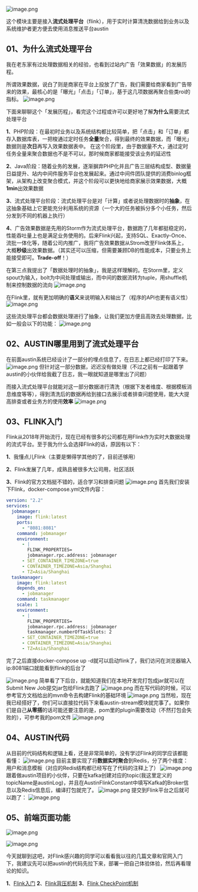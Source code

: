 
![image.png](https://cdn.nlark.com/yuque/0/2022/png/1285871/1649741914451-de5093fc-3298-4588-bf26-c60f0f5611d7.png#averageHue=%23faf8f5&clientId=ucf165e91-7f3c-4&from=paste&height=829&id=u9b267ac4&originHeight=1658&originWidth=3004&originalType=binary&ratio=1&rotation=0&showTitle=false&size=641706&status=done&style=none&taskId=uf84fe193-5a73-4c6d-bd01-bb25d19e51f&title=&width=1502)

这个模块主要是接入**流式处理平台**（flink），用于实时计算清洗数据给到业务以及系统维护者更方便去使用消息推送平台austin
## 01、为什么流式处理平台

我在老东家有过处理数据相关的经验，也看到过站内广告「效果数据」的发展历程。

所谓效果数据，说白了则是商家在平台上投放了广告，我们需要给商家看到广告带来的效果，最核心的是「曝光」「点击」「订单」，基于这几项数据再聚合些类roi的指标。
![image.png](https://cdn.nlark.com/yuque/0/2022/png/1285871/1649741869929-ed6d2652-228f-4dfa-bbd0-90b2a5beeb91.png#averageHue=%23f5f5f5&clientId=ucf165e91-7f3c-4&from=paste&id=uac40becb&originHeight=448&originWidth=1172&originalType=url&ratio=1&rotation=0&showTitle=false&size=89040&status=done&style=none&taskId=ud33e72f1-bd75-4029-9aa3-72c46b48580&title=)

下面来聊聊这个「发展历程」，看完这个过程或许可以更好地了解**为什么**需要流式处理平台

**1**、PHP阶段：在最初时业务以及系统结构都比较简单，把「点击」和「订单」都存入数据库表，一把梭通过定时任务**全量**聚合，得到最终的效果数据，而「曝光」数据则是**次日**再写入效果数据表中。
在这个阶段里，由于数据量不大，通过定时任务全量来聚合数据也不是不可以，那时候商家都能接受该业务的延迟性

**2**、Java阶段：随着业务的发展，逐渐摒弃PHP化并且广告三层结构成型、数据量日益提升、站内中间件服务平台也发展起来。通过中间件团队提供的消费binlog框架，从架构上改变聚合模式，并这个阶段可以更快地给商家展示效果数据，大概**1min**出效果数据

**3**、流式处理平台阶段：流式处理平台是对「计算」或者说处理数据时的**抽象**，在这抽象基础上它更能充分利用系统的资源（一个大的任务被拆分多个小任务，然后分发到不同的机器上执行）

**4**、广告效果数据是先用的Storm作为流式处理平台，数据跑了几年都挺稳定的，性能吞吐量上也是满足业务使用的。后来Flink兴起，支持SQL、Exactly-Once、流批一体化等，随着公司内推广，我将广告效果数据从Strom改至Flink体系上，大概**秒级**出效果数据。（其实还可以压缩，但需要兼顾DB的性能成本，只要业务上能接受即可。**Trade-off**！）


在第三点我提出了「数据处理时的抽象」，我是这样理解的。在Storm里，定义spout为输入，bolt为中间处理或输出，而中间的数据流转为tuple，用shuffle机制来控制数据的流向
![image.png](https://cdn.nlark.com/yuque/0/2022/png/1285871/1649741870020-8cc67ff9-b070-4773-8e07-f700819bff27.png#averageHue=%23f9f9f9&clientId=ucf165e91-7f3c-4&from=paste&id=udcb4321f&originHeight=816&originWidth=1404&originalType=url&ratio=1&rotation=0&showTitle=false&size=382219&status=done&style=none&taskId=uf08625fb-5245-4a98-bd91-89513eb9d83&title=)

在Flink里，就有更加明确的**语义**来说明输入和输出了（程序的API也更有语义性）
![image.png](https://cdn.nlark.com/yuque/0/2022/png/1285871/1649741869879-3baad5fd-abe7-4792-a797-fa41ca9e1b7b.png#averageHue=%23faf9f9&clientId=ucf165e91-7f3c-4&from=paste&id=u4b8430ae&originHeight=354&originWidth=1224&originalType=url&ratio=1&rotation=0&showTitle=false&size=158149&status=done&style=none&taskId=ua97805fe-43dc-4bff-aeb0-c0c1ffa5d76&title=)

这些流处理平台都会数据处理进行了抽象，让我们更加方便且高效去处理数据，比如一般会以下的功能：
![image.png](https://cdn.nlark.com/yuque/0/2022/png/1285871/1649741869986-60ba621e-004f-4ec9-94d1-34b50224d520.png#averageHue=%23ebeaea&clientId=ucf165e91-7f3c-4&from=paste&id=u8c20f008&originHeight=558&originWidth=1476&originalType=url&ratio=1&rotation=0&showTitle=false&size=339213&status=done&style=none&taskId=uf41a3c6f-fd43-417e-b9ee-d5699b85cd0&title=)
## 02、AUSTIN哪里用到了流式处理平台

在前面austin系统已经设计了一部分的埋点信息了，在日志上都已经打印了下来。
![image.png](https://cdn.nlark.com/yuque/0/2022/png/1285871/1649742014986-7e902a6d-6ac7-4e2b-bc24-4b3772220c69.png#averageHue=%232c2c2c&clientId=ucf165e91-7f3c-4&from=paste&height=778&id=u50e51afe&originHeight=1556&originWidth=1898&originalType=binary&ratio=1&rotation=0&showTitle=false&size=302351&status=done&style=none&taskId=u6019a71c-4fa5-4146-bc45-1b04caa35ad&title=&width=949)
但针对这一部分数据，迟迟没有做处理（不过之前有一起跟着学austin的小伙伴给我截了日志，我一眼就知道是哪里出了问题）

而接入流式处理平台就能对这一部分数据进行清洗（根据下发者维度、根据模板消息维度等等），得到清洗后的数据再给到接口去展示或者排查问题使用，能大大提高排查或者业务方的使用**效率**
![image.png](https://cdn.nlark.com/yuque/0/2022/png/1285871/1649741871047-7be60dba-8343-4ecb-a4dd-84c8c631cbe9.png#averageHue=%23fbfaf8&clientId=ucf165e91-7f3c-4&from=paste&id=u47e6e239&originHeight=680&originWidth=1960&originalType=url&ratio=1&rotation=0&showTitle=false&size=321051&status=done&style=none&taskId=u51054f6f-f473-4fba-9d3e-80c2653632a&title=)
## 03、FLINK入门

Flink从2018年开始流行，现在已经有很多的公司都在用Flink作为实时大数据处理的流式平台。至于我为什么会选择Flink的话，原因有以下：

**1**、我懂点儿Flink（主要是懒得学其他的了，目前还够用）

**2**、Flink发展了几年，成熟且被很多大公司用，社区活跃

**3**、Flink的官方文档挺不错的，适合学习和排查问题
![image.png](https://cdn.nlark.com/yuque/0/2022/png/1285871/1649741871189-8368636c-5214-475e-a946-bc6ea40f25e7.png#averageHue=%23f3efe9&clientId=ucf165e91-7f3c-4&from=paste&id=ubaf561b0&originHeight=602&originWidth=1868&originalType=url&ratio=1&rotation=0&showTitle=false&size=422654&status=done&style=none&taskId=uf81d00fc-f711-46f1-aaa6-a67875fb90f&title=)
首先我们安装下Flink，docker-compose.yml文件内容：
```yaml
version: "2.2"
services:
  jobmanager:
    image: flink:latest
    ports:
      - "8081:8081"
    command: jobmanager
    environment:
      - |
        FLINK_PROPERTIES=
        jobmanager.rpc.address: jobmanager
      - SET_CONTAINER_TIMEZONE=true
      - CONTAINER_TIMEZONE=Asia/Shanghai
      - TZ=Asia/Shanghai
  taskmanager:
    image: flink:latest
    depends_on:
      - jobmanager
    command: taskmanager
    scale: 1
    environment:
      - |
        FLINK_PROPERTIES=
        jobmanager.rpc.address: jobmanager
        taskmanager.numberOfTaskSlots: 2
      - SET_CONTAINER_TIMEZONE=true
      - CONTAINER_TIMEZONE=Asia/Shanghai
      - TZ=Asia/Shanghai
```
完了之后直接docker-compose up -d就可以启动flink了，我们访问在浏览器输入ip:8081端口就能看到flink的后台了

![image.png](https://cdn.nlark.com/yuque/0/2022/png/1285871/1649741871282-58f340e7-7d9e-4388-a3a8-8354f9961859.png#averageHue=%23fafafa&clientId=ucf165e91-7f3c-4&from=paste&id=ue52bd131&originHeight=1080&originWidth=2770&originalType=url&ratio=1&rotation=0&showTitle=false&size=351850&status=done&style=none&taskId=u1f781f0d-1fbd-4329-b5c7-1f2348cb2a4&title=)
简单看了下后台，就能知道我们在本地开发完打包成jar就可以在Submit New Job提交jar包给Flink去跑了
![image.png](https://cdn.nlark.com/yuque/0/2022/png/1285871/1649741871621-4f9af016-b99c-43c8-91f9-34325bcbae9d.png#averageHue=%23f8f8f8&clientId=ucf165e91-7f3c-4&from=paste&id=uca782a69&originHeight=1030&originWidth=3562&originalType=url&ratio=1&rotation=0&showTitle=false&size=653742&status=done&style=none&taskId=u25c337e4-2e7a-4364-8f44-97d8e657cbc&title=)
而在写代码的时候，可以参考官方文档给出的mvn命令去构建Flink的基础环境
![image.png](https://cdn.nlark.com/yuque/0/2022/png/1285871/1649741872464-44df5785-0d60-4f2d-86dc-011a1b3ca1ff.png#averageHue=%23f1d3c6&clientId=ucf165e91-7f3c-4&from=paste&id=ub0a85343&originHeight=1080&originWidth=1681&originalType=url&ratio=1&rotation=0&showTitle=false&size=611653&status=done&style=none&taskId=u49d77a7e-38da-4789-a18c-454dd1f4a49&title=)
当然啦，现在我已经搭好了，你们可以直接拉代码下来看austin-stream模块就完事了。如果你们是自己**从零搭**的话可能还要注意的是，pom里的plugin需要改动（不然打包会失败的），可参考我的pom文件
![image.png](https://cdn.nlark.com/yuque/0/2022/png/1285871/1649741872763-84c1ec5f-dce3-4349-b8e4-7d29ee20fda1.png#averageHue=%233b4145&clientId=ucf165e91-7f3c-4&from=paste&id=uc28d6982&originHeight=842&originWidth=870&originalType=url&ratio=1&rotation=0&showTitle=false&size=227295&status=done&style=none&taskId=ubbe9a89d-3f52-4a67-bfdb-1bc3d4d10f8&title=)
## 04、AUSTIN代码

从目前的代码结构和逻辑上看，还是非常简单的，没有学过Flink的同学应该都能看懂：
![image.png](https://cdn.nlark.com/yuque/0/2022/png/1285871/1649741873457-0bbdaba8-0d76-4090-8a9a-7255e43986be.png#averageHue=%232b2b2b&clientId=ucf165e91-7f3c-4&from=paste&id=u1f02f8ad&originHeight=1080&originWidth=2272&originalType=url&ratio=1&rotation=0&showTitle=false&size=854526&status=done&style=none&taskId=u506bb3cb-0207-4b43-a92b-f6d848fdcbf&title=)
目前主要实现了将**数据实时聚合**到Redis，分了两个维度：用户和消息模板（对应的Redis结构都已经写在了代码的注释上了）
![image.png](https://cdn.nlark.com/yuque/0/2022/png/1285871/1649741873968-80053e71-d4f5-47f7-8bd5-d5e2765dc959.png#averageHue=%232f2d2b&clientId=ucf165e91-7f3c-4&from=paste&id=u396e6022&originHeight=1080&originWidth=2202&originalType=url&ratio=1&rotation=0&showTitle=false&size=1232075&status=done&style=none&taskId=ud74344a0-f3ca-4ebb-9339-b37fd6e36c5&title=)
跟着做austin项目的小伙伴，只要在kafka创建对应的topic(我这里定义的topicName是austinLog)，并且在AustinFlinkConstant中填写Kafka的Broker信息以及Redis信息后，编译打包就完了。
![image.png](https://cdn.nlark.com/yuque/0/2022/png/1285871/1649741873680-1c33918e-fc90-4c93-b4eb-94a8c27e9e12.png#averageHue=%23302d2a&clientId=ucf165e91-7f3c-4&from=paste&id=u7de96f2a&originHeight=1158&originWidth=1080&originalType=url&ratio=1&rotation=0&showTitle=false&size=671648&status=done&style=none&taskId=u5a94619f-3dd1-48ec-8337-f3da67f9cca&title=)
提交到Flink平台之后就可以跑了：
![image.png](https://cdn.nlark.com/yuque/0/2022/png/1285871/1649741874101-79dc0cea-bf2d-49f4-8344-1183a0baf1ca.png#averageHue=%23f3f4eb&clientId=ucf165e91-7f3c-4&from=paste&id=ud27f6cf7&originHeight=1080&originWidth=2498&originalType=url&ratio=1&rotation=0&showTitle=false&size=485039&status=done&style=none&taskId=u2fd63cde-dd84-4d65-b501-32d5bb031c7&title=)
## 05、前端页面功能
![image.png](https://cdn.nlark.com/yuque/0/2022/png/1285871/1649742222628-0ad9d337-f148-4454-a79e-6c5c195ccb36.png#averageHue=%23ea5139&clientId=ucf165e91-7f3c-4&from=paste&height=411&id=u9e51ba2e&originHeight=822&originWidth=1752&originalType=binary&ratio=1&rotation=0&showTitle=false&size=92480&status=done&style=none&taskId=u8847c871-0eee-48bb-9e85-af96bcbe401&title=&width=876)

![image.png](https://cdn.nlark.com/yuque/0/2022/png/1285871/1649742239157-627681d6-8c03-4477-b61d-1d08d28d348c.png#averageHue=%23fcfaf9&clientId=ucf165e91-7f3c-4&from=paste&height=608&id=ude3998fe&originHeight=1216&originWidth=3582&originalType=binary&ratio=1&rotation=0&showTitle=false&size=170856&status=done&style=none&taskId=u8144b4a6-2778-4bb0-9568-99fcccf7197&title=&width=1791)

今天就聊到这吧，对Flink感兴趣的同学可以看看我以往的几篇文章和官网入门下，我建议先可以把austin的代码先拉下来，部署一把自己体验体验，然后再看理论的知识。

**1**、[Flink入门](https://mp.weixin.qq.com/s?__biz=MzI4Njg5MDA5NA==&mid=2247494829&idx=1&sn=a10a38a57c760fa33322a2af2fc25c63&chksm=ebd4adacdca324ba7f860ae89ffdfd58b17d40806ed8ca6b820758e17e57ab8b7d4301424653&token=2053503009&lang=zh_CN#rd)
**2**、[Flink背压机制](https://mp.weixin.qq.com/s?__biz=MzI4Njg5MDA5NA==&mid=2247495581&idx=1&sn=f83ad7fe5d8c1d73d5d9153d3e89138d&chksm=ebd4ae9cdca3278a53b855ade2ed7fc510cddcb68d1e61893ece3d0094e81740de0c0278184d&token=2053503009&lang=zh_CN#rd)
**3**、[Flink CheckPoint机制](https://mp.weixin.qq.com/s?__biz=MzI4Njg5MDA5NA==&mid=2247495992&idx=1&sn=2560f5c9d24e259f4955570acbd9cbe1&chksm=ebd4b039dca3392ffd6fc6a9121bded70d4982ea6abbb43c3f5e70d8cc1837521edbb6f80efc&token=2053503009&lang=zh_CN#rd)

